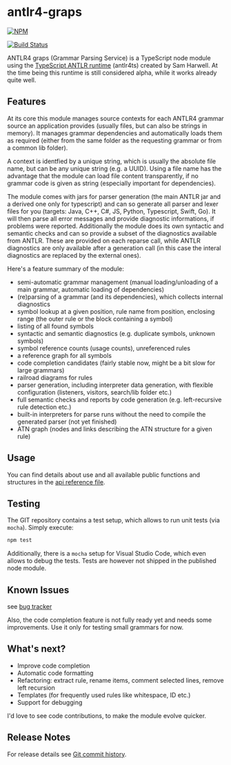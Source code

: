 # antlr4-graps

[![NPM](https://nodei.co/npm/antlr4-graps.png?downloads=true&downloadRank=true)](https://nodei.co/npm/antlr4-graps/)

[![Build Status](https://travis-ci.org/mike-lischke/antlr-graps.svg?branch=master)](https://travis-ci.org/mike-lischke/antlr4-graps)

ANTLR4 graps (Grammar Parsing Service) is a TypeScript node module using the [TypeScript ANTLR runtime](https://github.com/tunnelvisionlabs/antlr4ts) (antlr4ts) created by Sam Harwell. At the time being this runtime is still considered alpha, while it works already quite well.

## Features

At its core this module manages source contexts for each ANTLR4 grammar source an application provides (usually files, but can also be strings in memory). It manages grammar dependencies and automatically loads them as required (either from the same folder as the requesting grammar or from a common lib folder).

A context is identfied by a unique string, which is usually the absolute file name, but can be any unique string (e.g. a UUID). Using a file name has the advantage that the module can load file content transparently, if no grammar code is given as string (especially important for dependencies).

The module comes with jars for parser generation (the main ANTLR jar and a derived one only for typescript) and can so generate all parser and lexer files for you (targets: Java, C++, C#, JS, Python, Typescript, Swift, Go). It will then parse all error messages and provide diagnostic informations, if problems were reported. Additionally the module does its own syntactic and semantic checks and can so provide a subset of the diagnostics available from ANTLR. These are provided on each reparse call, while ANTLR diagnostics are only available after a generation call (in this case the interal diagnostics are replaced by the external ones).

Here's a feature summary of the module:

* semi-automatic grammar management (manual loading/unloading of a main grammar, automatic loading of dependencies)
* (re)parsing of a grammar (and its dependencies), which collects internal diagnostics
* symbol lookup at a given position, rule name from position, enclosing range (the outer rule or the block containing a symbol)
* listing of all found symbols
* syntactic and semantic diagnostics (e.g. duplicate symbols, unknown symbols)
* symbol reference counts (usage counts), unreferenced rules
* a reference graph for all symbols
* code completion candidates (fairly stable now, might be a bit slow for large grammars)
* railroad diagrams for rules
* parser generation, including interpreter data generation, with flexible configuration (listeners, visitors, search/lib folder etc.)
* full semantic checks and reports by code generation (e.g. left-recursive rule detection etc.)
* built-in interpreters for parse runs without the need to compile the generated parser (not yet finished)
* ATN graph (nodes and links describing the ATN structure for a given rule)

## Usage

You can find details about use and all available public functions and structures in the [api reference file](api.md).

## Testing

The GIT repository contains a test setup, which allows to run unit tests (via `mocha`). Simply execute:

```bash
npm test
```

Additionally, there is a `mocha` setup for Visual Studio Code, which even allows to debug the tests. Tests are however not shipped in the published node module.

## Known Issues
see [bug tracker](https://github.com/mike-lischke/antlr-graps/issues)

Also, the code completion feature is not fully ready yet and needs some improvements. Use it only for testing small grammars for now.

## What's next?

* Improve code completion
* Automatic code formatting
* Refactoring: extract rule, rename items, comment selected lines, remove left recursion
* Templates (for frequently used rules like whitespace, ID etc.)
* Support for debugging

I'd love to see code contributions, to make the module evolve quicker.

## Release Notes

For release details see [Git commit history](https://github.com/mike-lischke/antlr-graps/commits/master).
